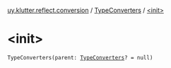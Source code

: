 [uy.klutter.reflect.conversion](../index.md) / [TypeConverters](index.md) / [&lt;init&gt;](.)


# &lt;init&gt;
<code>TypeConverters(parent: [TypeConverters](index.md)? = null)</code><br/>

